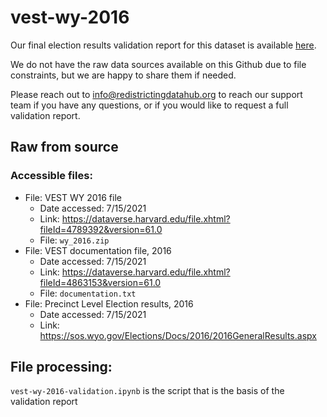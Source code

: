 # vest-wy-2016

Our final election results validation report for this dataset is available [here](https://redistrictingdatahub.org/dataset/).

We do not have the raw data sources available on this Github due to file constraints, but we are happy to share them if needed. 

Please reach out to info@redistrictingdatahub.org to reach our support team if you have any questions, or if you would like to request a full validation report. 

## Raw from source

### Accessible files:

- File: VEST WY 2016 file
   - Date accessed: 7/15/2021
   - Link: https://dataverse.harvard.edu/file.xhtml?fileId=4789392&version=61.0
   - File: `wy_2016.zip`
- File: VEST documentation file, 2016
   - Date accessed: 7/15/2021
   - Link: https://dataverse.harvard.edu/file.xhtml?fileId=4863153&version=61.0
   - File: `documentation.txt`
- File: Precinct Level Election results, 2016
  - Date accessed: 7/15/2021
  - Link: https://sos.wyo.gov/Elections/Docs/2016/2016GeneralResults.aspx

## File processing:

`vest-wy-2016-validation.ipynb` is the script that is the basis of the validation report
